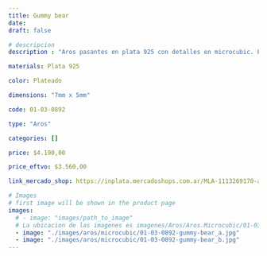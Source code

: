 ```yaml
---
title: Gummy bear
date: 
draft: false

# descripcion
description : "Aros pasantes en plata 925 con detalles en microcubic. Precio por par. Son aros chiquitos!"

materials: Plata 925

color: Plateado

dimensions: "7mm x 5mm"

code: 01-03-0892

type: "Aros"

categories: []

price: $4.190,00

price_eftvo: $3.560,00

link_mercado_shop: https://inplata.mercadoshops.com.ar/MLA-1113269170-aros-en-plata-y-cristal-ositos-gummy-bear-regalo-nena-_JM

# Images
# first image will be shown in the product page
images:
  # - image: "images/path_to_image"
  # La ubicacion de las imagenes es imagenes/Aros/Aros.Microcubic/01-03-0892-gummy-bear
  - image: "./images/aros/microcubic/01-03-0892-gummy-bear_a.jpg"
  - image: "./images/aros/microcubic/01-03-0892-gummy-bear_b.jpg"
---
```

